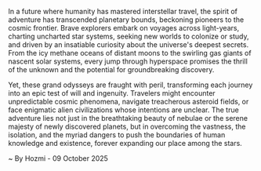 
In a future where humanity has mastered interstellar travel, the spirit of adventure has transcended planetary bounds, beckoning pioneers to the cosmic frontier. Brave explorers embark on voyages across light-years, charting uncharted star systems, seeking new worlds to colonize or study, and driven by an insatiable curiosity about the universe's deepest secrets. From the icy methane oceans of distant moons to the swirling gas giants of nascent solar systems, every jump through hyperspace promises the thrill of the unknown and the potential for groundbreaking discovery.

Yet, these grand odysseys are fraught with peril, transforming each journey into an epic test of will and ingenuity. Travelers might encounter unpredictable cosmic phenomena, navigate treacherous asteroid fields, or face enigmatic alien civilizations whose intentions are unclear. The true adventure lies not just in the breathtaking beauty of nebulae or the serene majesty of newly discovered planets, but in overcoming the vastness, the isolation, and the myriad dangers to push the boundaries of human knowledge and existence, forever expanding our place among the stars.

~ By Hozmi - 09 October 2025
